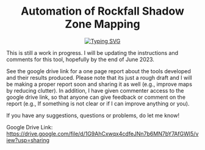 <h1 align="center">Automation of Rockfall Shadow Zone Mapping</h1>
<p align = "center"><a href="https://git.io/typing-svg"><img src="https://readme-typing-svg.herokuapp.com?font=Fira+Code&pause=1000&color=040E13&center=true&width=435&lines=“Do+.+Or+do+not+.+There+is+no+try+.+”+-+Yoda" alt="Typing SVG" /></a><p>

This is still a work in progress. I will be updating the instructions and comments for this tool, hopefully by the end of June 2023.

See the google drive link for a one page report about the tools developed and their results produced. Please note that its just a rough draft and I will be making a proper report soon and sharing it as well (e.g., improve maps by reducing clutter). In addition, I have given commenter access to the google drive link, so that anyone can give feedback or comment on the report (e.g., If something is not clear or if I can improve anything or you).

If you have any suggestions, questions or problems, do let me know!

Google Drive Link: https://drive.google.com/file/d/1G9AhCxwqx4cdfeJNn7b6MN7bY7AfGWI5/view?usp=sharing
